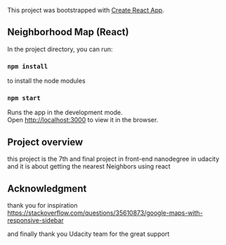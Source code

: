 This project was bootstrapped with [Create React App](https://github.com/facebook/create-react-app).

## Neighborhood Map (React)

In the project directory, you can run:

### `npm install`

to install the node modules 

### `npm start`

Runs the app in the development mode.<br>
Open [http://localhost:3000](http://localhost:3000) to view it in the browser.

## Project overview 

this project is the 7th and final project in front-end nanodegree in udacity and it is about getting the nearest Neighbors using react

## Acknowledgment 

thank you for inspiration
https://stackoverflow.com/questions/35610873/google-maps-with-responsive-sidebar

and finally thank you Udacity team for the great support 